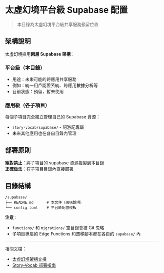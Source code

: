 # 太虛幻境平台級 Supabase 配置

> 本目錄為太虛幻境平台級共享服務預留位置

## 架構說明

太虛幻境採用**兩層 Supabase 架構**：

### 平台級（本目錄）
- 用途：未來可能的跨應用共享服務
- 例如：統一用戶認證系統、跨應用數據分析等
- 目前狀態：預留，暫未使用

### 應用級（各子項目）
每個子項目完全獨立管理自己的 Supabase 資源：
- `story-vocab/supabase/` - 詞游記專屬
- 未來其他應用也在各自目錄內管理

## 部署原則

**絕對禁止**：將子項目的 supabase 資源複製到本目錄  
**正確做法**：在子項目目錄內直接部署

## 目錄結構

```
/supabase/
├── README.md      # 本文件（架構說明）
└── config.toml    # 平台級配置模板
```

**注意**：
- `functions/` 和 `migrations/` 空目錄會被 Git 忽略
- 子項目專屬的 Edge Functions 和遷移腳本都在各自的 `supabase/` 內

---

相關文檔：
- [太虛幻境架構文檔](../TAIXU_ARCHITECTURE.md)
- [Story-Vocab 部署指南](../story-vocab/docs/DEPLOYMENT.md)

